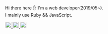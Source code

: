 Hi there here ✋
I'm a web developer(2019/05~).  
I mainly use Ruby && JavaScript.  

<p align="left">

  <a href="https://zenn.dev/dev63">
    <img height="20" src="https://zenn.badge.nikaera.com/s/dev63/articles" />
  </a>

   <a href="http://qiita.com/dev63">
    <img height="20" src="https://qiita-badge.apiapi.app/s/dev63/posts.svg" />
  </a>
  
  <a href="https://www.juns-app.com">
    <img height="20" src="https://user-images.githubusercontent.com/47178202/173195337-5c83fda0-01e9-4f44-a287-dc2decc1e146.png" />
  </a>

</p>
